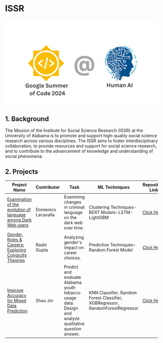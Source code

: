 # ISSR
![HumanAI x GSOC](ISSR_Gender_Roles_Career_Rashi_Gupta/images/coll.png)

## 1. Background

The Mission of the Institute for Social Science Research (ISSR) at the University of Alabama is to promote and support high-quality social science research across various disciplines. The ISSR aims to foster interdisciplinary collaboration, to provide resources and support for social science research, and to contribute to the advancement of knowledge and understanding of social phenomena.

## 2. Projects
| Project Name | Contributor | Task | ML Techniques | Repository Link | Blog Post |
|---|---|---|---|---|---|
|[Examination of the evolution of language among Dark Web users](https://summerofcode.withgoogle.com/programs/2024/projects/kN6CmoUo)|Domenico Lacavalla |Examining changes in criminal language on the dark web over time. |Clustering Techniques-BERT Models-LSTM-LightGBM|[Click Here](https://github.com/humanai-foundation/ISSR/tree/main/ISSR_Dark_Web_Domenico_Lacavalla)|[Click Here](https://medium.com/@domenicolacavalla8/examination-of-the-evolution-of-language-among-dark-web-users-67fd3397e0fb)|
|[Gender, Roles & Careers: Exploring Congruity Theories](https://summerofcode.withgoogle.com/programs/2024/projects/lz5XGsgO)|Rashi Gupta |Analyzing gender's impact on career choices. |Predictive Techniques-Random Forest Model|[Click Here](https://github.com/humanai-foundation/ISSR/tree/main/ISSR_Gender_Roles_Career_Rashi_Gupta)|[Click Here](https://rashiguptaofficial.medium.com/exploring-gender-roles-in-education-a-grade-wise-analysis-cb87db14bc7d#3e03)|
|[Improve Accuracy for Mixed Data Prediction](https://summerofcode.withgoogle.com/programs/2024/projects/mco38xiq)|Shao Jin| Predict and evaluate Alabama youth tobacco usage data. Design and analyze qualitative question answer. |KNN Classifier, Random Forest Classifier, XGBRegressor, RandomForestRegressor|[Click Here](https://github.com/humanai-foundation/ISSR/tree/main/ISSR_Improve_Accuracy_Mixed_Data_Shao_Jin)|[Click Here](https://medium.com/@sj3192/enhancing-program-evaluation-research-by-leveraging-ai-for-integrated-analysis-of-mixed-methods-18c818d77527)|
